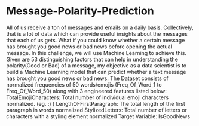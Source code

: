# Message-Polarity-Prediction
All of us receive a ton of messages and emails on a daily basis. Collectively, that is a lot of data which can provide useful insights about the messages that each of us gets. What if you could know whether a certain message has brought you good news or bad news before opening the actual message. In this challenge, we will use Machine Learning to achieve this. Given are 53 distinguishing factors that can help in understanding the polarity(Good or Bad) of a message,  my objective as a data scientist is to build a Machine Learning model that can predict whether a text message has brought you good news or bad news. The Dataset consists of normalized frequencies of 50 words/emojis (Freq_Of_Word_1 to Freq_Of_Word_50) along with 3 engineered features listed below: TotalEmojiCharacters: Total number of individual emoji characters normalized. (eg. :) ) LengthOFFirstParagraph: The total length of the first paragraph in words normalized StylizedLetters: Total number of letters or characters with a styling element normalized Target Variable: IsGoodNews
